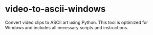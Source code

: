 # video-to-ascii-windows
Convert video clips to ASCII art using Python. This tool is optimized for Windows and includes all necessary scripts and instructions.
